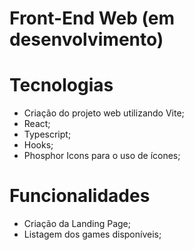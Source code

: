 # Front-End Web (em desenvolvimento)

# Tecnologias 
 - Criação do projeto web utilizando Vite;
 - React;
 - Typescript;
 - Hooks;
 - Phosphor Icons para o uso de ícones;

# Funcionalidades 
 - Criação da Landing Page;
 - Listagem dos games disponíveis;
